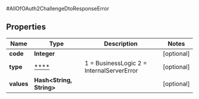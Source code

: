 #AllOfOAuth2ChallengeDtoResponseError

## Properties
Name | Type | Description | Notes
------------ | ------------- | ------------- | -------------
**code** | **Integer** |  | [optional] 
**type** | [****](.md) |   1 &#x3D; BusinessLogic  2 &#x3D; InternalServerError | [optional] 
**values** | **Hash&lt;String, String&gt;** |  | [optional] 

